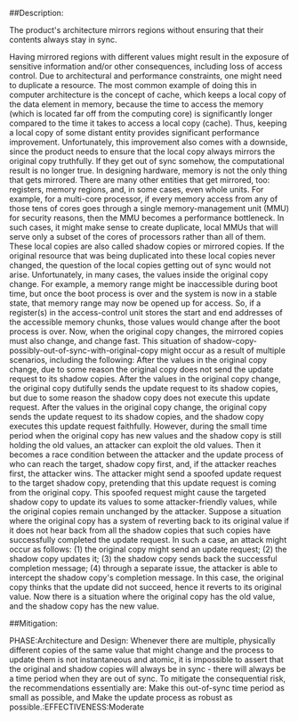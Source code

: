 ##Description:

The product's architecture mirrors regions without ensuring that their contents always stay in sync.

Having mirrored regions with different values might result in the exposure of sensitive information and/or other consequences, including loss of access control. Due to architectural and performance constraints, one might need to duplicate a resource. The most common example of doing this in computer architecture is the concept of cache, which keeps a local copy of the data element in memory, because the time to access the memory (which is located far off from the computing core) is significantly longer compared to the time it takes to access a local copy (cache). Thus, keeping a local copy of some distant entity provides significant performance improvement. Unfortunately, this improvement also comes with a downside, since the product needs to ensure that the local copy always mirrors the original copy truthfully. If they get out of sync somehow, the computational result is no longer true. In designing hardware, memory is not the only thing that gets mirrored. There are many other entities that get mirrored, too: registers, memory regions, and, in some cases, even whole units. For example, for a multi-core processor, if every memory access from any of those tens of cores goes through a single memory-management unit (MMU) for security reasons, then the MMU becomes a performance bottleneck. In such cases, it might make sense to create duplicate, local MMUs that will serve only a subset of the cores of processors rather than all of them. These local copies are also called shadow copies or mirrored copies. If the original resource that was being duplicated into these local copies never changed, the question of the local copies getting out of sync would not arise. Unfortunately, in many cases, the values inside the original copy change. For example, a memory range might be inaccessible during boot time, but once the boot process is over and the system is now in a stable state, that memory range may now be opened up for access. So, if a register(s) in the access-control unit stores the start and end addresses of the accessible memory chunks, those values would change after the boot process is over. Now, when the original copy changes, the mirrored copies must also change, and change fast. This situation of shadow-copy-possibly-out-of-sync-with-original-copy might occur as a result of multiple scenarios, including the following: After the values in the original copy change, due to some reason the original copy does not send the update request to its shadow copies. After the values in the original copy change, the original copy dutifully sends the update request to its shadow copies, but due to some reason the shadow copy does not execute this update request. After the values in the original copy change, the original copy sends the update request to its shadow copies, and the shadow copy executes this update request faithfully. However, during the small time period when the original copy has new values and the shadow copy is still holding the old values, an attacker can exploit the old values. Then it becomes a race condition between the attacker and the update process of who can reach the target, shadow copy first, and, if the attacker reaches first, the attacker wins. The attacker might send a spoofed update request to the target shadow copy, pretending that this update request is coming from the original copy. This spoofed request might cause the targeted shadow copy to update its values to some attacker-friendly values, while the original copies remain unchanged by the attacker. Suppose a situation where the original copy has a system of reverting back to its original value if it does not hear back from all the shadow copies that such copies have successfully completed the update request. In such a case, an attack might occur as follows: (1) the original copy might send an update request; (2) the shadow copy updates it; (3) the shadow copy sends back the successful completion message; (4) through a separate issue, the attacker is able to intercept the shadow copy's completion message. In this case, the original copy thinks that the update did not succeed, hence it reverts to its original value. Now there is a situation where the original copy has the old value, and the shadow copy has the new value.

##Mitigation:


PHASE:Architecture and Design:
Whenever there are multiple, physically different copies of the same value that might change and the process to update them is not instantaneous and atomic, it is impossible to assert that the original and shadow copies will always be in sync - there will always be a time period when they are out of sync. To mitigate the consequential risk, the recommendations essentially are: Make this out-of-sync time period as small as possible, and Make the update process as robust as possible.:EFFECTIVENESS:Moderate

